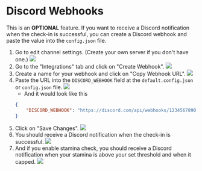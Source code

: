 # Discord Webhooks
This is an **OPTIONAL** feature. If you want to receive a Discord notification when the check-in is successful, you can create a Discord webhook and paste the value into the `config.json` file.

1. Go to edit channel settings. (Create your own server if you don't have one.)
   ![](https://i.imgur.com/FWfK3My.png)
2. Go to the "Integrations" tab and click on "Create Webhook".
   ![](https://i.imgur.com/DnELZJl.png)
3. Create a name for your webhook and click on "Copy Webhook URL".
   ![](https://i.imgur.com/AkfTTBB.png)
4. Paste the URL into the `DISCORD_WEBHOOK` field at the `default.config.json` or `config.json` file.
   ![](https://github.com/torikushiii/starrail-auto/assets/21153445/88e608bf-851c-416c-a724-4c41a56a1737)
   - And it would look like this
   ```json
   {
       "DISCORD_WEBHOOK": "https://discord.com/api/webhooks/1234567890/ABCDEFGHIJKLMN1234567890"
   }
   ```
5. Click on "Save Changes".
   ![](https://i.imgur.com/KFYeonU.png)
6. You should receive a Discord notification when the check-in is successful.
   ![](https://i.imgur.com/MOkfwrK.png)
7. And if you enable stamina check, you should receive a Discord notification when your stamina is above your set threshold and when it capped.
   ![](https://i.imgur.com/B1uDNiT.png)